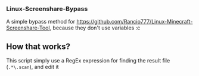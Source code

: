 ### Linux-Screenshare-Bypass
A simple bypass method for https://github.com/Rancio777/Linux-Minecraft-Screenshare-Tool, because they don't use variables :c

## How that works?
This script simply use a RegEx expression for finding the result file (`.*\.scan`), and edit it
